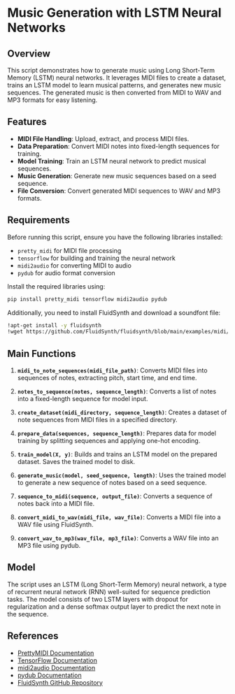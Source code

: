 
# Music Generation with LSTM Neural Networks

## Overview

This script demonstrates how to generate music using Long Short-Term Memory (LSTM) neural networks. It leverages MIDI files to create a dataset, trains an LSTM model to learn musical patterns, and generates new music sequences. The generated music is then converted from MIDI to WAV and MP3 formats for easy listening.

## Features

- **MIDI File Handling**: Upload, extract, and process MIDI files.
- **Data Preparation**: Convert MIDI notes into fixed-length sequences for training.
- **Model Training**: Train an LSTM neural network to predict musical sequences.
- **Music Generation**: Generate new music sequences based on a seed sequence.
- **File Conversion**: Convert generated MIDI sequences to WAV and MP3 formats.

## Requirements

Before running this script, ensure you have the following libraries installed:

- `pretty_midi` for MIDI file processing
- `tensorflow` for building and training the neural network
- `midi2audio` for converting MIDI to audio
- `pydub` for audio format conversion

Install the required libraries using:

```bash
pip install pretty_midi tensorflow midi2audio pydub
```

Additionally, you need to install FluidSynth and download a soundfont file:

```bash
!apt-get install -y fluidsynth
!wget https://github.com/FluidSynth/fluidsynth/blob/main/examples/midi/FluidR3_GM.sf2 -O FluidR3_GM.sf2
```

## Main Functions

1. **`midi_to_note_sequences(midi_file_path)`**: Converts MIDI files into sequences of notes, extracting pitch, start time, and end time.

2. **`notes_to_sequence(notes, sequence_length)`**: Converts a list of notes into a fixed-length sequence for model input.

3. **`create_dataset(midi_directory, sequence_length)`**: Creates a dataset of note sequences from MIDI files in a specified directory.

4. **`prepare_data(sequences, sequence_length)`**: Prepares data for model training by splitting sequences and applying one-hot encoding.

5. **`train_model(X, y)`**: Builds and trains an LSTM model on the prepared dataset. Saves the trained model to disk.

6. **`generate_music(model, seed_sequence, length)`**: Uses the trained model to generate a new sequence of notes based on a seed sequence.

7. **`sequence_to_midi(sequence, output_file)`**: Converts a sequence of notes back into a MIDI file.

8. **`convert_midi_to_wav(midi_file, wav_file)`**: Converts a MIDI file into a WAV file using FluidSynth.

9. **`convert_wav_to_mp3(wav_file, mp3_file)`**: Converts a WAV file into an MP3 file using pydub.

## Model

The script uses an LSTM (Long Short-Term Memory) neural network, a type of recurrent neural network (RNN) well-suited for sequence prediction tasks. The model consists of two LSTM layers with dropout for regularization and a dense softmax output layer to predict the next note in the sequence.

## References

- [PrettyMIDI Documentation](https://github.com/craffel/pretty-midi)
- [TensorFlow Documentation](https://www.tensorflow.org/)
- [midi2audio Documentation](https://github.com/mik3y/midi2audio)
- [pydub Documentation](https://pydub.com/)
- [FluidSynth GitHub Repository](https://github.com/FluidSynth/fluidsynth)

